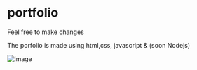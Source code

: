 # portfolio
Feel free to make changes

The porfolio is made using html,css, javascript & (soon Nodejs)

![image](https://user-images.githubusercontent.com/54644253/192871507-2285f3ba-59c2-44bf-bdff-1458fa4be37e.png)
